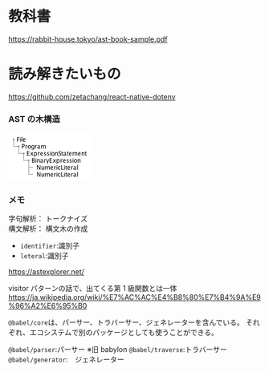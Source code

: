 # 教科書

https://rabbit-house.tokyo/ast-book-sample.pdf

# 読み解きたいもの

https://github.com/zetachang/react-native-dotenv

### AST の木構造

![](out/uml/basic/tree.png)

### メモ

字句解析： トークナイズ  
構文解析： 構文木の作成

- `identifier`:識別子
- `leteral`:識別子

https://astexplorer.net/

visitor パターンの話で、出てくる第 1 級関数とは一体
https://ja.wikipedia.org/wiki/%E7%AC%AC%E4%B8%80%E7%B4%9A%E9%96%A2%E6%95%B0

`@babel/core`は、パーサー、トラバーサー、ジェネレーターを含んでいる。
それぞれ、エコシステムで別のパッケージとしても使うことができる。

`@babel/parser`:パーサー ※旧 babylon
`@babel/traverse`:トラバーサー
`@babel/generator`:　ジェネレーター
